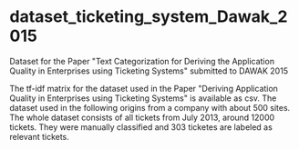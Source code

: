 # dataset_ticketing_system_Dawak_2015
Dataset for the Paper "Text Categorization for Deriving the Application Quality in Enterprises using Ticketing Systems" submitted to DAWAK 2015

The tf-idf matrix for the dataset used in the Paper "Deriving Application Quality in Enterprises using Ticketing Systems" is available as csv. The dataset used in the following origins from a company with about 500 sites. The whole dataset consists of all tickets from July 2013, around 12000 tickets. They were manually classified and 303 ticketes are labeled as relevant tickets. 
